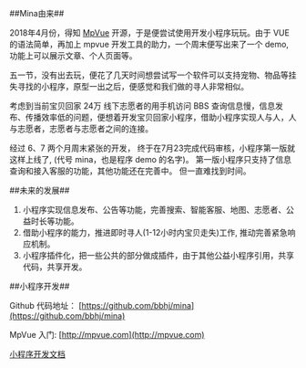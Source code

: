 ##Mina由来##

2018年4月份，得知 [MpVue](https://github.com/Meituan-Dianping/mpvue) 开源，于是便尝试使用开发小程序玩玩。由于 VUE 的语法简单，再加上 mpvue 开发工具的助力，一个周末便写出来了一个 demo, 功能上可以展示文章、个人页面等。

五一节，没有出去玩，便花了几天时间想尝试写一个软件可以支持宠物、物品等挂失寻找的小程序，原型一出之后，便感觉和我们做的寻人非常相似。 

考虑到当前宝贝回家 24万 线下志愿者的用手机访问 BBS 查询信息慢，信息发布、传播效率低的问题，便想着开发宝贝回家小程序，借助小程序实现人与人，人与志愿者，志愿者与志愿者之间的连接。 

经过 6、7 两个月周末紧张的开发， 终于在7月23完成代码审核，小程序第一版就这样上线了, (代号 mina，也是程序 demo 的名字)。 第一版小程序只支持了信息查询和接入客服的功能，其他功能还在完善中。 但一直难找到时间。

##未来的发展##

1. 小程序实现信息发布、公告等功能，完善搜索、智能客服、地图、志愿者、公益时长等功能。 
2. 借助小程序的能力，推进即时寻人(1-12小时内宝贝走失)工作, 推动完善紧急响应机制。
3. 小程序插件化，把一些公共的部分做成插件，由于其他公益小程序引用，共享代码，共享开发。


##小程序开发##

Github 代码地址：
[https://github.com/bbhj/mina](https://github.com/bbhj/mina)

MpVue 入门: 
[http://mpvue.com](http://mpvue.com)

[小程序开发文档](https://developers.weixin.qq.com/miniprogram/dev/index.html?t=18080311)
